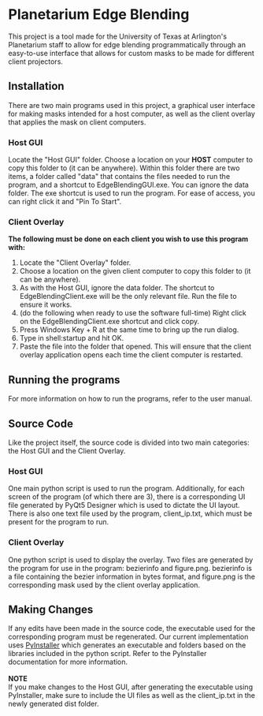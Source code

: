 # Planetarium Edge Blending
This project is a tool made for the University of Texas at Arlington's Planetarium staff to allow for edge blending programmatically through an easy-to-use interface that allows for custom masks to be made for different client projectors.
## Installation
There are two main programs used in this project, a graphical user interface for making masks intended for a host computer, as well as the client overlay that applies the mask on client computers.
### Host GUI
Locate the "Host GUI" folder. Choose a location on your **HOST** computer to copy this folder to (it can be anywhere). Within this folder there are two items, a folder called "data" that contains the files needed to run the program, and a shortcut to EdgeBlendingGUI.exe. You can ignore the data folder. The exe shortcut is used to run the program. For ease of access, you can right click it and "Pin To Start".
### Client Overlay
**The following must be done on each client you wish to use this program with:**
1. Locate the "Client Overlay" folder.
2. Choose a location on the given client computer to copy this folder to (it can be anywhere).
3. As with the Host GUI, ignore the data folder. The shortcut to EdgeBlendingClient.exe will be the only relevant file. Run the file to ensure it works.
4. (do the following when ready to use the software full-time) Right click on the EdgeBlendingClient.exe shortcut and click copy.
5. Press Windows Key + R at the same time to bring up the run dialog.
6. Type in shell:startup and hit OK.
7. Paste the file into the folder that opened. This will ensure that the client overlay application opens each time the client computer is restarted.
## Running the programs
For more information on how to run the programs, refer to the user manual.
## Source Code
Like the project itself, the source code is divided into two main categories: the Host GUI and the Client Overlay.
### Host GUI
One main python script is used to run the program. Additionally, for each screen of the program (of which there are 3), there is a corresponding UI file generated by PyQt5 Designer which is used to dictate the UI layout. There is also one text file used by the program, client_ip.txt, which must be present for the program to run.
### Client Overlay
One python script is used to display the overlay. Two files are generated by the program for use in the program: bezierinfo and figure.png. bezierinfo is a file containing the bezier information in bytes format, and figure.png is the corresponding mask used by the client overlay application.
## Making Changes
If any edits have been made in the source code, the executable used for the corresponding program must be regenerated. Our current implementation uses [PyInstaller](https://pyinstaller.org/en/stable/) which generates an executable and folders based on the libraries included in the python script. Refer to the PyInstaller documentation for more information.<br /><br />
**NOTE**<br />
If you make changes to the Host GUI, after generating the executable using PyInstaller, make sure to include the UI files as well as the client_ip.txt in the newly generated dist folder.
